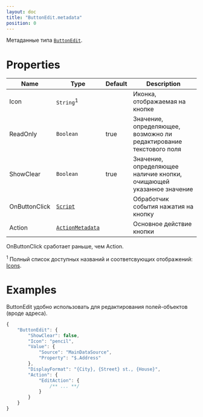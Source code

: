 ```yaml
---
layout: doc
title: "ButtonEdit.metadata"
position: 0
---
```


Метаданные типа [`ButtonEdit`](../).

# Properties

|Name|Type|Default|Description|
|----|----|----|-----------|
|Icon|`String`<sup>1</sup>| |Иконка, отображаемая на кнопке|
|ReadOnly|`Boolean`|true|Значение, определяющее, возможно ли редактирование текстового поля|
|ShowClear|`Boolean`|true|Значение, определяющее наличие кнопки, очищающей указанное значение|
|OnButtonClick|[`Script`](../../../Core/Script/)| |Обработчик события нажатия на кнопку|
|Action|[`ActionMetadata`](../../../Core/Actions/)| |Основное действие кнопки|

OnButtonClick сработает раньше, чем Action.

<sup>1</sup> Полный список доступных названий и соответсвующих отображений: [Icons](http://fontawesome.io/icons/).

# Examples

ButtonEdit удобно использовать для редактирования полей-объектов (вроде адреса).

```js
{
	"ButtonEdit": {
		"ShowClear": false,
		"Icon": "pencil",
		"Value": {
	        "Source": "MainDataSource",
	        "Property": "$.Address"
	    },
	    "DisplayFormat": "{City}, {Street} st., {House}",
		"Action": {
			"EditAction": {
				/** ... **/
			}
		}
	}
}
```